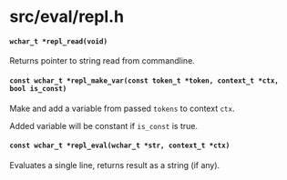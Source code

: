 # src/eval/repl.h

#### `wchar_t *repl_read(void)`
Returns pointer to string read from commandline.

#### `const wchar_t *repl_make_var(const token_t *token, context_t *ctx, bool is_const)`
Make and add a variable from passed `tokens` to context `ctx`.

Added variable will be constant if `is_const` is true.

#### `const wchar_t *repl_eval(wchar_t *str, context_t *ctx)`
Evaluates a single line, returns result as a string (if any).


